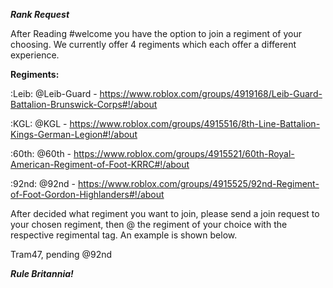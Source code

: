 ***Rank Request***

After Reading #welcome you have the option to join a regiment of your choosing. We currently offer 4 regiments which each offer a different experience. 

**Regiments:**

:Leib: @Leib-Guard - https://www.roblox.com/groups/4919168/Leib-Guard-Battalion-Brunswick-Corps#!/about

:KGL: @KGL - https://www.roblox.com/groups/4915516/8th-Line-Battalion-Kings-German-Legion#!/about

:60th: @60th - https://www.roblox.com/groups/4915521/60th-Royal-American-Regiment-of-Foot-KRRC#!/about

:92nd: @92nd - https://www.roblox.com/groups/4915525/92nd-Regiment-of-Foot-Gordon-Highlanders#!/about

After decided what regiment you want to join, please send a join request to your chosen regiment, then @ the regiment of your choice with the respective regimental tag. An example is shown below.

Tram47, pending @92nd 

***Rule Britannia!***
